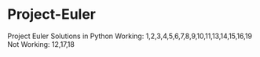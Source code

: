 # Project-Euler
Project Euler Solutions in Python
Working:
1,2,3,4,5,6,7,8,9,10,11,13,14,15,16,19
Not Working:
12,17,18